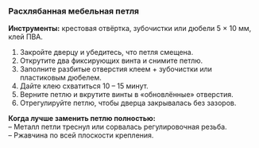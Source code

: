 ### Расхлябанная мебельная петля

**Инструменты:** крестовая отвёртка, зубочистки или дюбели 5 × 10 мм, клей ПВА.

1. Закройте дверцу и убедитесь, что петля смещена.  
2. Открутите два фиксирующих винта и снимите петлю.  
3. Заполните разбитые отверстия клеем + зубочистки или пластиковым дюбелем.  
4. Дайте клею схватиться 10 – 15 минут.  
5. Верните петлю и вкрутите винты в «обновлённые» отверстия.  
6. Отрегулируйте петлю, чтобы дверца закрывалась без зазоров.

**Когда лучше заменить петлю полностью:**  
– Металл петли треснул или сорвалась регулировочная резьба.  
– Ржавчина по всей плоскости крепления.
